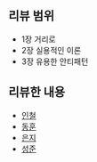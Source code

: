 ## 리뷰 범위
- 1장 거리로
- 2장 실용적인 이론
- 3장 유용한 안티패턴

## 리뷰한 내용
- [인철](../week1/review/incheol.md)
- [동훈](/street-coder/week1/review/donghun.md)
- [은지](./review/eunji.md)
- [성준](./review/sungjun.md)